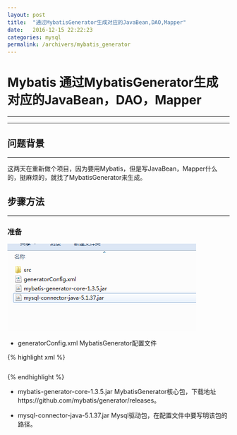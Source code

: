 ```yaml
---
layout: post
title:  "通过MybatisGenerator生成对应的JavaBean,DAO,Mapper"
date:   2016-12-15 22:22:23
categories: mysql
permalink: /archivers/mybatis_generator
---
```

# Mybatis 通过MybatisGenerator生成对应的JavaBean，DAO，Mapper
----
----

## 问题背景
----
  这两天在重新做个项目，因为要用Mybatis，但是写JavaBean，Mapper什么的，挺麻烦的，就找了MybatisGenerator来生成。

## 步骤方法
----

### 准备

![准备](/img/MybaitsGenerator.png)

  * generatorConfig.xml MybatisGenerator配置文件

  {% highlight xml %}

  <?xml version="1.0" encoding="UTF-8"?>
  <!DOCTYPE generatorConfiguration
    PUBLIC "-//mybatis.org//DTD MyBatis Generator Configuration 1.0//EN"
    "http://mybatis.org/dtd/mybatis-generator-config_1_0.dtd">
  <generatorConfiguration>
      <!--数据库驱动-->
      <classPathEntry    location="mysql-connector-java-5.1.37.jar"/>
      <context id="DB2Tables"    targetRuntime="MyBatis3">
          <commentGenerator>
              <property name="suppressDate" value="true"/>
              <property name="suppressAllComments" value="true"/>
          </commentGenerator>
          <!--数据库链接地址账号密码-->
          <jdbcConnection driverClass="com.mysql.jdbc.Driver" connectionURL="jdbc:mysql://localhost/aote" userId="root" password="root">
          </jdbcConnection>
          <javaTypeResolver>
              <property name="forceBigDecimals" value="false"/>
          </javaTypeResolver>
          <!--生成Model类存放位置-->
          <javaModelGenerator targetPackage="cn.edianzu.aote.entity" targetProject="src">
              <property name="enableSubPackages" value="true"/>
              <property name="trimStrings" value="true"/>
          </javaModelGenerator>
          <!--生成映射文件存放位置-->
          <sqlMapGenerator targetPackage="cn.edianzu.aote.mapper" targetProject="src">
              <property name="enableSubPackages" value="true"/>
          </sqlMapGenerator>
          <!--生成Dao类存放位置-->
          <javaClientGenerator type="XMLMAPPER" targetPackage="cn.edianzu.aote.dao" targetProject="src">
              <property name="enableSubPackages" value="true"/>
          </javaClientGenerator>
          <!--生成对应表及类名-->
          <table tableName="auth_user" domainObjectName="AuthUser" enableCountByExample="false" enableUpdateByExample="false" enableDeleteByExample="false" enableSelectByExample="false" selectByExampleQueryId="false"></table>
      </context>
  </generatorConfiguration>

  {% endhighlight %}

  * mybatis-generator-core-1.3.5.jar MybatisGenerator核心包，下载地址https://github.com/mybatis/generator/releases。

  * mysql-connector-java-5.1.37.jar Mysql驱动包，在配置文件中要写明该包的路径。
